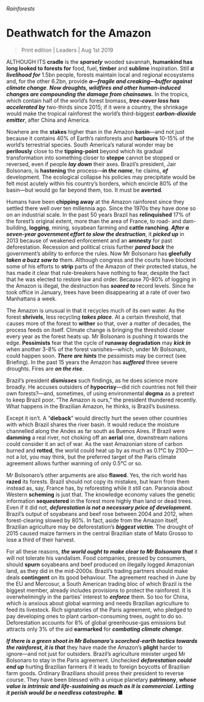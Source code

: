 ###### Rainforests

# Deathwatch for the Amazon 

> Print edition | Leaders | Aug 1st 2019 

ALTHOUGH ITS **cradle** is the ***sparsely*** wooded savannah, **humankind has long looked to forests for** food, fuel, **timber** and **sublime** inspiration. Still ***a livelihood for*** 1.5bn people, forests maintain local and regional ecosystems and, for the other 6.2bn, provide ***a—fragile and creaking—buffer against climate change***. ***Now droughts, wildfires and other human-induced changes are compounding the damage from chainsaws.*** In the tropics, which contain half of the world’s forest biomass, ***tree-cover loss has accelerated by*** two-thirds since 2015; if it were a country, the shrinkage would make the tropical rainforest the world’s third-biggest ***carbon-dioxide emitter***, after China and America.

Nowhere are the **stakes** higher than in the Amazon **basin**—and not just because it contains 40% of Earth’s rainforests and **harbours** 10-15% of the world’s terrestrial species. South America’s natural wonder may be **perilously** close to the **tipping-point** beyond which its gradual transformation into something closer to **steppe** cannot be stopped or reversed, even if people ***lay down*** their axes. Brazil’s president, Jair Bolsonaro, is **hastening** the process—***in the name***, he claims, ***of*** development. The ecological collapse his policies may precipitate would be felt most acutely within his country’s borders, which encircle 80% of the basin—but would go far beyond them, too. It must be **averted**.

Humans have been **chipping away** at the Amazon rainforest since they settled there well over ten millennia ago. Since the 1970s they have done so on an industrial scale. In the past 50 years Brazil has **relinquished** 17% of the forest’s original extent, more than the area of France, to road- and dam-building, **logging**, mining, soyabean farming and **cattle ranching**. ***After a seven-year government effort to slow the destruction***, it ***picked up*** in 2013 because of weakened enforcement and an **amnesty** for past deforestation. Recession and political crisis further ***pared back*** the government’s ability to enforce the rules. Now Mr Bolsonaro has **gleefully** ***taken a buzz saw to*** them. Although congress and the courts have blocked some of his efforts to **strip** parts of the Amazon of their protected status, he has made it clear that rule-breakers have nothing to fear, despite the fact that he was elected to restore law and order. Because 70-80% of logging in the Amazon is illegal, the destruction has ***soared to*** record levels. Since he took office in January, trees have been disappearing at a rate of over two Manhattans a week. 

The Amazon is unusual in that it recycles much of its own water. As the forest **shrivels**, less recycling ***takes place***. At a certain threshold, that causes more of the forest to **wither** so that, over a matter of decades, the process feeds on itself. Climate change is bringing the threshold closer every year as the forest heats up. Mr Bolsonaro is pushing it towards the edge. **Pessimists** fear that the cycle of **runaway degradation** may ***kick in*** when another 3-8% of the forest vanishes—which, under Mr Bolsonaro, could happen soon. ***There are hints*** the pessimists may be correct (see Briefing). In the past 15 years the Amazon has ***suffered*** three severe droughts. Fires are ***on the rise***. 

Brazil’s president ***dismisses*** such findings, as he does science more broadly. He accuses outsiders of **hypocrisy**—did rich countries not fell their own forests?—and, sometimes, of using environmental **dogma** as a pretext to keep Brazil poor. “The Amazon is ours,” the president thundered recently. What happens in the Brazilian Amazon, he thinks, is Brazil’s business. 

Except it isn’t. A “**dieback**” would directly hurt the seven other countries with which Brazil shares the river basin. It would reduce the moisture channelled along the Andes as far south as Buenos Aires. If Brazil were **damming** a real river, not choking off an **aerial** one, downstream nations could consider it an act of war. As the vast Amazonian store of carbon burned and **rotted**, the world could heat up by as much as 0.1°C by 2100—not a lot, you may think, but the preferred target of the Paris climate agreement allows further warming of only 0.5°C or so. 

Mr Bolsonaro’s other arguments are also **flawed**. Yes, the rich world has **razed** its forests. Brazil should not copy its mistakes, but learn from them instead as, say, France has, by reforesting while it still can. Paranoia about Western **scheming** is just that. The knowledge economy values the genetic information **sequestered** in the forest more highly than land or dead trees. Even if it did not, ***deforestation is not a necessary price of development.*** Brazil’s output of soyabeans and beef rose between 2004 and 2012, when forest-clearing slowed by 80%. In fact, aside from the Amazon itself, Brazilian agriculture may be deforestation’s ***biggest victim***. The drought of 2015 caused maize farmers in the central Brazilian state of Mato Grosso to lose a third of their harvest. 

For all these reasons, ***the world ought to make clear to Mr Bolsonaro that*** it will not tolerate his vandalism. Food companies, pressed by consumers, should **spurn** soyabeans and beef produced on illegally logged Amazonian land, as they did in the mid-2000s. Brazil’s trading partners should make deals **contingent** on its good behaviour. The agreement reached in June by the EU and Mercosur, a South American trading bloc of which Brazil is the biggest member, already includes provisions to protect the rainforest. It is overwhelmingly in the parties’ interest to ***enforce*** them. So too for China, which is anxious about global warming and needs Brazilian agriculture to feed its livestock. Rich signatories of the Paris agreement, who pledged to pay developing ones to plant carbon-consuming trees, ought to do so. Deforestation accounts for 8% of global greenhouse-gas emissions but attracts only 3% of the aid **earmarked** for ***combating climate change***. 

***If there is a green shoot in Mr Bolsonaro’s scorched-earth tactics towards the rainforest, it is that*** they have made the Amazon’s **plight** harder to ignore—and not just for outsiders. Brazil’s agriculture minister urged Mr Bolsonaro to stay in the Paris agreement. Unchecked ***deforestation could end up*** hurting Brazilian farmers if it leads to foreign boycotts of Brazilian farm goods. Ordinary Brazilians should press their president to reverse course. They have been blessed with a unique planetary **patrimony**, ***whose value is intrinsic and life-sustaining as much as it is commercial.*** ***Letting it perish would be a needless catastrophe.*** ■ 